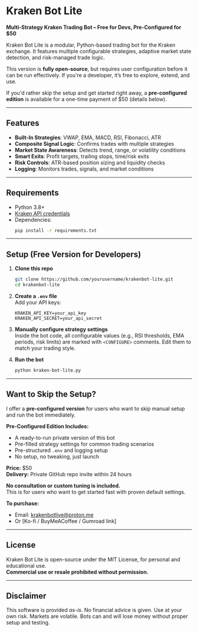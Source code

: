 # Kraken Bot Lite

**Multi-Strategy Kraken Trading Bot – Free for Devs, Pre-Configured for $50**

Kraken Bot Lite is a modular, Python-based trading bot for the Kraken exchange. It features multiple configurable strategies, adaptive market state detection, and risk-managed trade logic.

This version is **fully open-source**, but requires user configuration before it can be run effectively. If you're a developer, it’s free to explore, extend, and use.

If you'd rather skip the setup and get started right away, a **pre-configured edition** is available for a one-time payment of $50 (details below).

---

## Features

- **Built-In Strategies**: VWAP, EMA, MACD, RSI, Fibonacci, ATR
- **Composite Signal Logic**: Confirms trades with multiple strategies
- **Market State Awareness**: Detects trend, range, or volatility conditions
- **Smart Exits**: Profit targets, trailing stops, time/risk exits
- **Risk Controls**: ATR-based position sizing and liquidity checks
- **Logging**: Monitors trades, signals, and market conditions

---

## Requirements

- Python 3.8+
- [Kraken API credentials](https://support.kraken.com/hc/en-us/articles/360022839451-How-to-generate-an-API-key)
- Dependencies:
  ```bash
  pip install -r requirements.txt
  ```

---

## Setup (Free Version for Developers)

1. **Clone this repo**  
   ```bash
   git clone https://github.com/yourusername/krakenbot-lite.git
   cd krakenbot-lite
   ```

2. **Create a `.env` file**  
   Add your API keys:
   ```
   KRAKEN_API_KEY=your_api_key
   KRAKEN_API_SECRET=your_api_secret
   ```

3. **Manually configure strategy settings**  
   Inside the bot code, all configurable values (e.g., RSI thresholds, EMA periods, risk limits) are marked with `<CONFIGURE>` comments. Edit them to match your trading style.

4. **Run the bot**  
   ```bash
   python kraken-bot-lite.py
   ```

---

## Want to Skip the Setup?

I offer a **pre-configured version** for users who want to skip manual setup and run the bot immediately.

**Pre-Configured Edition Includes:**
- A ready-to-run private version of this bot
- Pre-filled strategy settings for common trading scenarios
- Pre-structured `.env` and logging setup
- No setup, no tweaking, just launch

**Price:** $50  
**Delivery:** Private GitHub repo invite within 24 hours

**No consultation or custom tuning is included.**  
This is for users who want to get started fast with proven default settings.

**To purchase:**  
- Email: krakenbotlive@proton.me  
- Or [Ko-fi / BuyMeACoffee / Gumroad link]

---

## License

Kraken Bot Lite is open-source under the MIT License, for personal and educational use.  
**Commercial use or resale prohibited without permission.**

---

## Disclaimer

This software is provided *as-is*. No financial advice is given. Use at your own risk. Markets are volatile. Bots can and will lose money without proper setup and testing.
